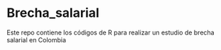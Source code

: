 # Brecha_salarial
Este repo contiene los códigos de R para realizar un estudio de brecha salarial en Colombia
